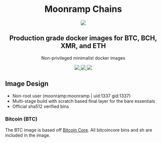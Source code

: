 <div align="center">
  <h1>Moonramp Chains</h1>

  <image src="./docker-logo.png">

  <h2>Production grade docker images for BTC, BCH, XMR, and ETH</h2>

  <div><p>
  	Non-privileged minimalist docker images
  </p></div>

  <div><p>
    <a href="https://dl.circleci.com/status-badge/redirect/gh/MoonRamp/moonramp-chains/tree/master">
      <img src="https://dl.circleci.com/status-badge/img/gh/MoonRamp/moonramp-chains/tree/master.svg?style=shield"/>
    </a>
    <a href="https://hub.docker.com/repository/docker/moonramp/bitcoin">
      <img src="https://img.shields.io/docker/v/moonramp/bitcoin?label=bitcoin&color=yellow"/>
    </a>
    <a href="https://github.com/moonramp/moonramp-chains/blob/master/LICENSE">
      <img src="https://img.shields.io/github/license/moonramp/moonramp"/>
    </a>
  </p></div>
</div>


## Image Design

* Non-root user (moonramp:moonramp | uid:1337 gid:1337)
* Multi-stage build with scratch based final layer for the bare essentials
* Official sha512 verified bins

### Bitcoin (BTC)

The BTC image is based off [Bitcoin Core](https://bitcoin.org/en/download). All bitcoincore bins and sh are included in the image.
